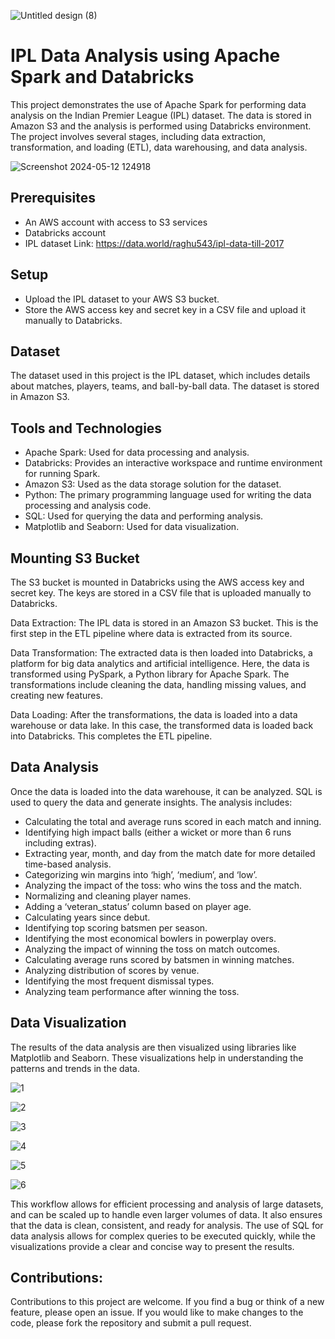 ![Untitled design (8)](https://github.com/code-red-Marshall/IPL-Data-Pipeline-/assets/82904501/d5bf3532-139b-4051-b3af-4cb8dd24e891)

# IPL Data Analysis using Apache Spark and Databricks
This project demonstrates the use of Apache Spark for performing data analysis on the Indian Premier League (IPL) dataset. The data is stored in Amazon S3 and the analysis is performed using Databricks environment.
The project involves several stages, including data extraction, transformation, and loading (ETL), data warehousing, and data analysis.

![Screenshot 2024-05-12 124918](https://github.com/code-red-Marshall/IPL-Data-Pipeline-/assets/82904501/512c2fd4-57b6-45d1-a677-10c5d3673e80)


## Prerequisites
- An AWS account with access to S3 services
- Databricks account
- IPL dataset  Link: https://data.world/raghu543/ipl-data-till-2017

## Setup
- Upload the IPL dataset to your AWS S3 bucket.
- Store the AWS access key and secret key in a CSV file and upload it manually to Databricks.

## Dataset
The dataset used in this project is the IPL dataset, which includes details about matches, players, teams, and ball-by-ball data. The dataset is stored in Amazon S3.


## Tools and Technologies
- Apache Spark: Used for data processing and analysis.
- Databricks: Provides an interactive workspace and runtime environment for running Spark.
- Amazon S3: Used as the data storage solution for the dataset.
- Python: The primary programming language used for writing the data processing and analysis code.
- SQL: Used for querying the data and performing analysis.
- Matplotlib and Seaborn: Used for data visualization.

## Mounting S3 Bucket

The S3 bucket is mounted in Databricks using the AWS access key and secret key. The keys are stored in a CSV file that is uploaded manually to Databricks. 

Data Extraction: The IPL data is stored in an Amazon S3 bucket. This is the first step in the ETL pipeline where data is extracted from its source.

Data Transformation: The extracted data is then loaded into Databricks, a platform for big data analytics and artificial intelligence. 
Here, the data is transformed using PySpark, a Python library for Apache Spark. The transformations include cleaning the data, handling missing values, and creating new features.

Data Loading: After the transformations, the data is loaded into a data warehouse or data lake. In this case, the transformed data is loaded back into Databricks. This completes the ETL pipeline.

## Data Analysis 
Once the data is loaded into the data warehouse, it can be analyzed. SQL is used to query the data and generate insights. 
The analysis includes:

- Calculating the total and average runs scored in each match and inning.
- Identifying high impact balls (either a wicket or more than 6 runs including extras).
- Extracting year, month, and day from the match date for more detailed time-based analysis.
- Categorizing win margins into ‘high’, ‘medium’, and ‘low’.
- Analyzing the impact of the toss: who wins the toss and the match.
- Normalizing and cleaning player names.
- Adding a ‘veteran_status’ column based on player age.
- Calculating years since debut.
- Identifying top scoring batsmen per season.
- Identifying the most economical bowlers in powerplay overs.
- Analyzing the impact of winning the toss on match outcomes.
- Calculating average runs scored by batsmen in winning matches.
- Analyzing distribution of scores by venue.
- Identifying the most frequent dismissal types.
- Analyzing team performance after winning the toss.

## Data Visualization 
The results of the data analysis are then visualized using libraries like Matplotlib and Seaborn. These visualizations help in understanding the patterns and trends in the data.

![1](https://github.com/code-red-Marshall/IPL-Data-Pipeline-/assets/82904501/72a159d8-e262-4f98-8f6f-c508a4ede80a)

![2](https://github.com/code-red-Marshall/IPL-Data-Pipeline-/assets/82904501/27f45b8d-27a5-4277-bcc2-7be0ab74d422)

![3](https://github.com/code-red-Marshall/IPL-Data-Pipeline-/assets/82904501/c018a3cc-0d36-4eaf-8fb1-5e04d110a98b)

![4](https://github.com/code-red-Marshall/IPL-Data-Pipeline-/assets/82904501/53cb7f1e-7010-4a4e-852a-831ffa936d1e)

![5](https://github.com/code-red-Marshall/IPL-Data-Pipeline-/assets/82904501/dc8c8f07-0590-4dde-97de-befb267043e2)

![6](https://github.com/code-red-Marshall/IPL-Data-Pipeline-/assets/82904501/f7f6c8c8-c2c7-4f05-b2ab-377b7ceb81dd)


This workflow allows for efficient processing and analysis of large datasets, and can be scaled up to handle even larger volumes of data.
It also ensures that the data is clean, consistent, and ready for analysis. 
The use of SQL for data analysis allows for complex queries to be executed quickly, while the visualizations provide a clear and concise way to present the results.

## Contributions:
Contributions to this project are welcome. If you find a bug or think of a new feature, please open an issue. If you would like to make changes to the code, please fork the repository and submit a pull request.
